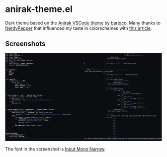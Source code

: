 # anirak-theme.el

Dark theme based on the [Anirak VSCode theme](https://github.com/barjoco/anirak) by [barjoco](https://github.com/barjoco).
Many thanks to [NerdyPepper](https://github.com/NerdyPepper) that influenced my taste in colorschemes with [this article](https://peppe.rs/posts/color_conundrum/).

## Screenshots

![Screenshot no. 1](./screenshots/1.png)

The font in the screenshot is [Input Mono Narrow](https://input.fontbureau.com/).
